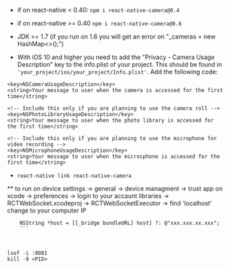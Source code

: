  - if on react-native < 0.40: `npm i react-native-camera@0.4`
 - if on react-native >= 0.40 `npm i react-native-camera@0.6`

 - JDK >= 1.7 (if you run on 1.6 you will get an error on "_cameras = new HashMap<>();")
 - With iOS 10 and higher you need to add the "Privacy - Camera Usage Description" key to the info.plist of your project. This should be found in `'your_project/ios/your_project/Info.plist'`. Add the following code:
```
<key>NSCameraUsageDescription</key>
<string>Your message to user when the camera is accessed for the first time</string>

<!-- Include this only if you are planning to use the camera roll -->
<key>NSPhotoLibraryUsageDescription</key>
<string>Your message to user when the photo library is accessed for the first time</string>

<!-- Include this only if you are planning to use the microphone for video recording -->
<key>NSMicrophoneUsageDescription</key>
<string>Your message to user when the microsphone is accessed for the first time</string>
```

- `react-native link react-native-camera`

** to run on device
settings -> general -> device managment -> trust app
on xcode -> preferences -> login to your accaunt
libraries -> RCTWebSocket.xcodeproj -> RCTWebSocketExecutor -> find 'localhost'
change to your computer IP

```NSInteger port = [[[_bridge bundleURL] port] integerValue] ?: '/';
    NSString *host = [[_bridge bundleURL] host] ?: @"xxx.xxx.xx.xxx";
    ```



lsof -i :8081
kill -9 <PID>
